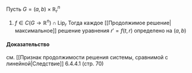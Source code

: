 Пусть $G= (a,b)\times\mathbb{R}_r^n$
1. $f\in C(G\rightarrow\mathbb{R}^n)\cap\operatorname{Lip}_r$
Тогда каждое [[Продолжимое решение|максимальное]] решение уравнения $r'=f(t,r)$ определено на $(a,b)$
#### Доказательство
см. [[Признак продолжимости решения системы, сравнимой с линейной|Следствие]] 6.4.4.1 (стр. 70)
